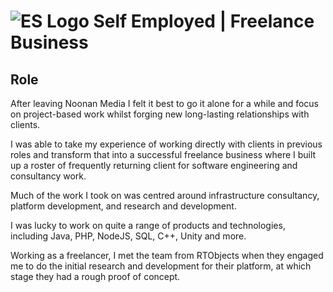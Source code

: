 # ![ES Logo](https://piratemedia.tv/icon.png) Self Employed | Freelance Business

## Role
After leaving Noonan Media I felt it best to go it alone for a while and focus on project-based work whilst forging new long-lasting relationships with clients.

I was able to take my experience of working directly with clients in previous roles and transform that into a successful freelance business where I built up a roster of frequently returning client for software engineering and consultancy work.

Much of the work I took on was centred around infrastructure consultancy, platform development, and research and development.

I was lucky to work on quite a range of products and technologies, including Java, PHP, NodeJS, SQL, C++, Unity and more.

Working as a freelancer, I met the team from RTObjects when they engaged me to do the initial research and development for their platform, at which stage they had a rough proof of concept.